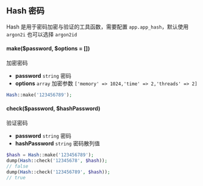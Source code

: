 ## Hash 密码

Hash 是用于密码加密与验证的工具函数，需要配置 `app.app_hash`，默认使用 `argon2i` 也可以选择 `argon2id`

#### make($password, $options = [])

加密密码

- **password** `string` 密码
- **options** `array` 加密参数 `['memory' => 1024,'time' => 2,'threads' => 2]`

```php
Hash::make('123456789');
```

#### check($password, $hashPassword)

验证密码

- **password** `string` 密码
- **hashPassword** `string` 密码散列值

```php
$hash = Hash::make('123456789');
dump(Hash::check('12345678', $hash));
// false
dump(Hash::check('123456789', $hash));
// true
```